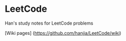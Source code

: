 # LeetCode

Han's study notes for LeetCode problems

[Wiki pages]
(https://github.com/hanjia/LeetCode/wiki)
